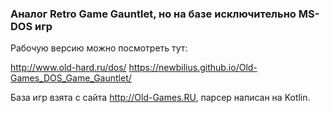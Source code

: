 ### Аналог Retro Game Gauntlet, но на базе исключительно MS-DOS игр

Рабочую версию можно посмотреть тут:

http://www.old-hard.ru/dos/
https://newbilius.github.io/Old-Games_DOS_Game_Gauntlet/

База игр взята с сайта http://Old-Games.RU, парсер написан на Kotlin.
